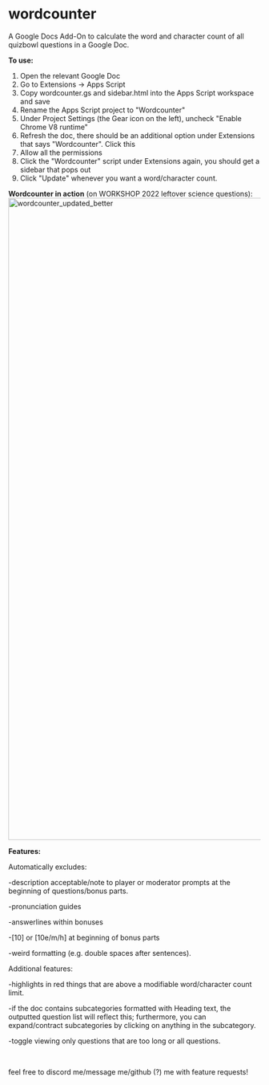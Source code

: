 # wordcounter

A Google Docs Add-On to calculate the word and character count of all quizbowl questions in a Google Doc.

<b>To use:</b>
1. Open the relevant Google Doc
2. Go to Extensions -> Apps Script
3. Copy wordcounter.gs and sidebar.html into the Apps Script workspace and save
4. Rename the Apps Script project to "Wordcounter"
5. Under Project Settings (the Gear icon on the left), uncheck "Enable Chrome V8 runtime"
6. Refresh the doc, there should be an additional option under Extensions that says "Wordcounter". Click this
7. Allow all the permissions
8. Click the "Wordcounter" script under Extensions again, you should get a sidebar that pops out
9. Click "Update" whenever you want a word/character count.

<b>Wordcounter in action</b> (on WORKSHOP 2022 leftover science questions):
<img width="1280" alt="wordcounter_updated_better" src="https://user-images.githubusercontent.com/8041675/184692218-8e0c208a-124c-4fe0-957c-c58d26950c2b.png">


<b>Features:</b>


Automatically excludes:

-description acceptable/note to player or moderator prompts at the beginning of questions/bonus parts.

-pronunciation guides

-answerlines within bonuses

-[10] or [10e/m/h] at beginning of bonus parts

-weird formatting (e.g. double spaces after sentences).

Additional features:

-highlights in red things that are above a modifiable word/character count limit.

-if the doc contains subcategories formatted with Heading text, the outputted question list will reflect this; furthermore, you can expand/contract subcategories by clicking on anything in the subcategory.

-toggle viewing only questions that are too long or all questions.

<br>

feel free to discord me/message me/github (?) me with feature requests!

